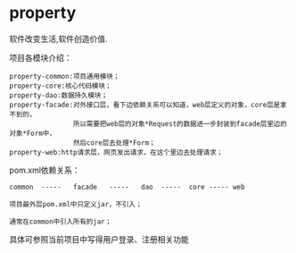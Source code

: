 # property
软件改变生活,软件创造价值.

项目各模块介绍：

    property-common:项目通用模块；
    property-core:核心代码模块；
    property-dao:数据持久模块；
    property-facade:对外接口层，看下边依赖关系可以知道，web层定义的对象，core层是拿不到的，
                    所以需要把web层的对象*Request的数据进一步封装到facade层里边的对象*Form中，
                    然后core层去处理*Form；
    property-web:http请求层，网页发出请求，在这个里边去处理请求；

pom.xml依赖关系：

    common  -----   facade   -----   dao  -----  core ----- web

    项目最外层pom.xml中只定义jar，不引入；

    通常在common中引入所有的jar；

具体可参照当前项目中写得用户登录、注册相关功能